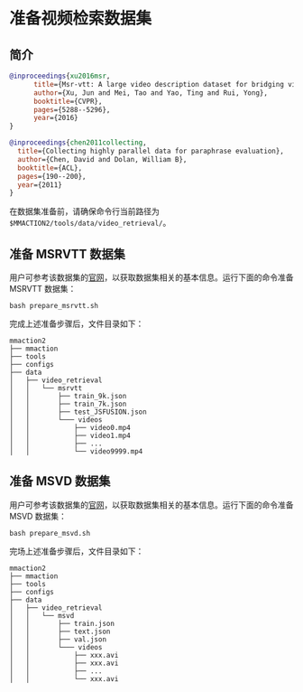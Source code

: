 # 准备视频检索数据集

## 简介

<!-- [DATASET] -->

```BibTeX
@inproceedings{xu2016msr,
      title={Msr-vtt: A large video description dataset for bridging video and language},
      author={Xu, Jun and Mei, Tao and Yao, Ting and Rui, Yong},
      booktitle={CVPR},
      pages={5288--5296},
      year={2016}
}
```

```BibTeX
@inproceedings{chen2011collecting,
  title={Collecting highly parallel data for paraphrase evaluation},
  author={Chen, David and Dolan, William B},
  booktitle={ACL},
  pages={190--200},
  year={2011}
}
```

在数据集准备前，请确保命令行当前路径为 `$MMACTION2/tools/data/video_retrieval/`。

## 准备 MSRVTT 数据集

用户可参考该数据集的[官网](https://www.microsoft.com/en-us/research/publication/msr-vtt-a-large-video-description-dataset-for-bridging-video-and-language/)，以获取数据集相关的基本信息。运行下面的命令准备 MSRVTT 数据集：

```shell
bash prepare_msrvtt.sh
```

完成上述准备步骤后，文件目录如下：

```
mmaction2
├── mmaction
├── tools
├── configs
├── data
│   ├── video_retrieval
│   │   └── msrvtt
│   │       ├── train_9k.json
│   │       ├── train_7k.json
│   │       ├── test_JSFUSION.json
│   │       └─── videos
│   │           ├── video0.mp4
│   │           ├── video1.mp4
│   │           ├── ...
│   │           └── video9999.mp4
```

## 准备 MSVD 数据集

用户可参考该数据集的[官网](https://www.cs.utexas.edu/users/ml/clamp/videoDescription/)，以获取数据集相关的基本信息。运行下面的命令准备 MSVD 数据集：

```shell
bash prepare_msvd.sh
```

完场上述准备步骤后，文件目录如下：

```
mmaction2
├── mmaction
├── tools
├── configs
├── data
│   ├── video_retrieval
│   │   └── msvd
│   │       ├── train.json
│   │       ├── text.json
│   │       ├── val.json
│   │       └─── videos
│   │           ├── xxx.avi
│   │           ├── xxx.avi
│   │           ├── ...
│   │           └── xxx.avi
```
